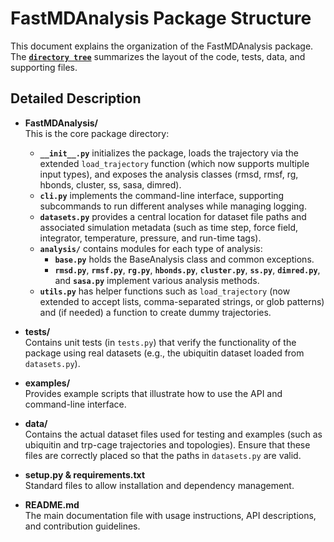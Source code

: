 # FastMDAnalysis Package Structure

This document explains the organization of the FastMDAnalysis package. The [**`directory tree`**](./tree) summarizes the layout of the code, tests, data, and supporting files.


## Detailed Description

- **FastMDAnalysis/**  
  This is the core package directory:
  - **`__init__.py`** initializes the package, loads the trajectory via the extended `load_trajectory` function (which now supports multiple input types), and exposes the analysis classes (rmsd, rmsf, rg, hbonds, cluster, ss, sasa, dimred).
  - **`cli.py`** implements the command-line interface, supporting subcommands to run different analyses while managing logging.
  - **`datasets.py`** provides a central location for dataset file paths and associated simulation metadata (such as time step, force field, integrator, temperature, pressure, and run-time tags).
  - **`analysis/`** contains modules for each type of analysis:
    - **`base.py`** holds the BaseAnalysis class and common exceptions.
    - **`rmsd.py`**, **`rmsf.py`**, **`rg.py`**, **`hbonds.py`**, **`cluster.py`**, **`ss.py`**, **`dimred.py`**, and **`sasa.py`** implement various analysis methods.
  - **`utils.py`** has helper functions such as `load_trajectory` (now extended to accept lists, comma-separated strings, or glob patterns) and (if needed) a function to create dummy trajectories.

- **tests/**  
  Contains unit tests (in `tests.py`) that verify the functionality of the package using real datasets (e.g., the ubiquitin dataset loaded from `datasets.py`).

- **examples/**  
  Provides example scripts that illustrate how to use the API and command-line interface.

- **data/**  
  Contains the actual dataset files used for testing and examples (such as ubiquitin and trp-cage trajectories and topologies). Ensure that these files are correctly placed so that the paths in `datasets.py` are valid.

- **setup.py & requirements.txt**  
  Standard files to allow installation and dependency management.

- **README.md**  
  The main documentation file with usage instructions, API descriptions, and contribution guidelines.

